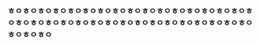 ###  ㅎㅇㅎㅇㅎㅇㅎㅇㅎㅇㅎㅇㅎㅇㅎㅇㅎㅇㅎㅇㅎㅇㅎㅇㅎㅇㅎㅇㅎㅇㅎㅇㅎㅇㅎㅇㅎㅇㅎㅇㅎㅇㅎㅇㅎㅇㅎㅇㅎㅇㅎㅇㅎㅇㅎㅇㅎㅇㅎㅇㅎㅇㅎㅇㅎㅇㅎㅇㅎㅇㅎㅇ

<!--
**wnd180/wnd180** is a ✨ _special_ ✨ repository because its `README.md` (this file) appears on your GitHub profile.

Here are some ideas to get you started:

- 🔭 I’m currently working on ...
- 🌱 I’m currently learning ...
- 👯 I’m looking to collaborate on ...
- 🤔 I’m looking for help with ...
- 💬 Ask me about ...
- 📫 How to reach me: ...
- 😄 Pronouns: ...
- ⚡ Fun fact: ...
-->
